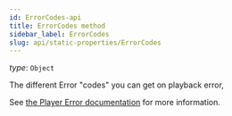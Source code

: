 ```yaml
---
id: ErrorCodes-api
title: ErrorCodes method
sidebar_label: ErrorCodes
slug: api/static-properties/ErrorCodes
---
```


_type_: `Object`

The different Error "codes" you can get on playback error,

See [the Player Error documentation](./errors.md) for more information.
